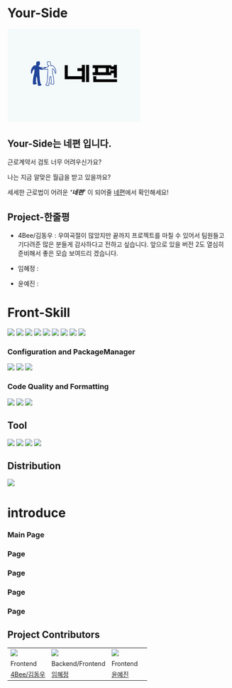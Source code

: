 # Your-Side
<img src="./src/Global/image/logo.png" alt="alt text" width="300px">

## Your-Side는 네편 입니다.
근로계약서 검토 너무 어려우신가요?

나는 지금 알맞은 월급을 받고 있을까요?

세세한 근로법이 어려운 ***‘네편’*** 이 되어줄 [네편]()에서 확인해세요!

## Project-한줄평
- 4Bee/김동우 : 우여곡절이 많았지만 끝까지 프로젝트를 마칠 수 있어서 팀원들고 기다려준 많은 분들게 감사하다고 전하고 싶습니다. 앞으로 있을 버전 2도 열심히 준비해서 좋은 모습 보여드리 겠습니다.

- 임혜정 :

- 윤예진 :

# Front-Skill
<img src="https://img.shields.io/badge/html5-E34F26?style=for-the-badge&logo=html5&logoColor=white">
<img src="https://img.shields.io/badge/React-2B2B2B?style=for-the-badge&logo=React&logoColor=#">
<img src="https://img.shields.io/badge/Sass-CC6699?style=for-the-badge&logo=Sass&logoColor=white">
<img src="https://img.shields.io/badge/javascript-F7DF1E?style=for-the-badge&logo=javascript&logoColor=white">
<img src="https://img.shields.io/badge/jsDoc-F89901?style=for-the-badge&logo=javascript&logoColor=black">

<img src="https://img.shields.io/badge/Json-000000?style=for-the-badge&logo=Json&logoColor=white">
<img src="https://img.shields.io/badge/.env-ECD53F?style=for-the-badge&logo=.env&logoColor=black">
<img src="https://img.shields.io/badge/axios-5A29E4?style=for-the-badge&logo=axios&logoColor=white">
<img src="https://img.shields.io/badge/react router-CA4245?style=for-the-badge&logo=react router&logoColor=white">

### Configuration and PackageManager
<img src="https://img.shields.io/badge/npm-CB3837?style=for-the-badge&logo=npm&logoColor=white">
<img src="https://img.shields.io/badge/git-F05032?style=for-the-badge&logo=git&logoColor=black">
<img src="https://img.shields.io/badge/sourcetree-0052CC?style=for-the-badge&logo=sourcetree&logoColor=white">

### Code Quality and Formatting
<img src="https://img.shields.io/badge/ESLint-4B32C3?style=for-the-badge&logo=ESLint&logoColor=white">
<img src="https://img.shields.io/badge/Airbnb-FF5A5F?style=for-the-badge&logo=Airbnb&logoColor=white">
<img src="https://img.shields.io/badge/prettier-1B2B2B?style=for-the-badge&logo=prettier&logoColor=F7B93E">

## Tool
<img src="https://img.shields.io/badge/github-333333?style=for-the-badge&logo=github&logoColor=white">
<img src="https://img.shields.io/badge/notion-44C1C5?style=for-the-badge&logo=notion&logoColor=black">
<img src="https://img.shields.io/badge/Figma-FE5196?style=for-the-badge&logo=Figma&logoColor=black">
<img src="https://img.shields.io/badge/discord-5865F2?style=for-the-badge&logo=discord&logoColor=white">

## Distribution
<img src="https://img.shields.io/badge/vercel-171C36?style=for-the-badge&logo=vercel&logoColor=#">

# introduce

### Main Page

### Page

### Page

### Page

### Page

## Project Contributors

|   |   |   |   |
|---|---|---|---|
| <img src="https://avatars.githubusercontent.com/u/109135643?v=4" width="120"> | <img src="https://avatars.githubusercontent.com/u/156324288?v=4" width="120"> | <img src="https://avatars.githubusercontent.com/u/138736197?v=4" width="120"> |
 Frontend | Backend/Frontend | Frontend |
[4Bee/김동우](https://github.com/4BFC) | [임혜정](https://github.com/frombunny) | [윤예진](https://github.com/nyun-nye) |


